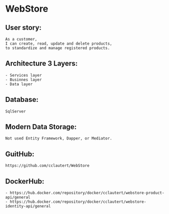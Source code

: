 # WebStore

## User story:
    As a customer,
    I can create, read, update and delete products, 
    to standardize and manage registered products.


## Architecture 3 Layers: 
    - Services layer
    - Businnes layer
    - Data layer

## Database: 
    SqlServer

## Modern Data Storage:
    Not used Entity Framework, Dapper, or Mediator.

## GuitHub: 
    https://github.com/cclautert/WebStore

## DockerHub: 
    - https://hub.docker.com/repository/docker/cclautert/webstore-product-api/general
    - https://hub.docker.com/repository/docker/cclautert/webstore-identity-api/general
